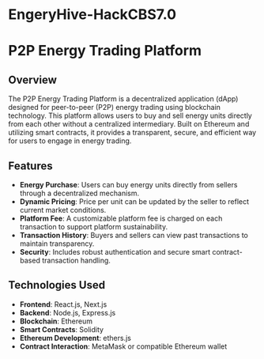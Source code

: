 # EngeryHive-HackCBS7.0

# P2P Energy Trading Platform

## Overview
The P2P Energy Trading Platform is a decentralized application (dApp) designed for peer-to-peer (P2P) energy trading using blockchain technology. This platform allows users to buy and sell energy units directly from each other without a centralized intermediary. Built on Ethereum and utilizing smart contracts, it provides a transparent, secure, and efficient way for users to engage in energy trading.

## Features
- **Energy Purchase**: Users can buy energy units directly from sellers through a decentralized mechanism.
- **Dynamic Pricing**: Price per unit can be updated by the seller to reflect current market conditions.
- **Platform Fee**: A customizable platform fee is charged on each transaction to support platform sustainability.
- **Transaction History**: Buyers and sellers can view past transactions to maintain transparency.
- **Security**: Includes robust authentication and secure smart contract-based transaction handling.

## Technologies Used
- **Frontend**: React.js, Next.js
- **Backend**: Node.js, Express.js
- **Blockchain**: Ethereum
- **Smart Contracts**: Solidity
- **Ethereum Development**: ethers.js
- **Contract Interaction**: MetaMask or compatible Ethereum wallet
